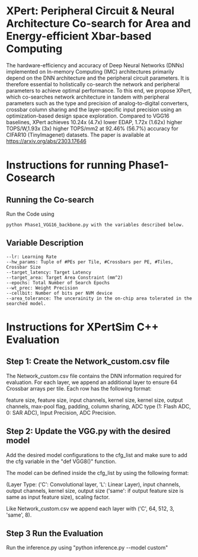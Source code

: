 # XPert: Peripheral Circuit & Neural Architecture Co-search for Area and Energy-efficient Xbar-based Computing
The hardware-efficiency and accuracy of Deep Neural Networks (DNNs) implemented on In-memory Computing (IMC) architectures primarily depend on the DNN architecture and the peripheral circuit parameters. It is therefore essential to holistically co-search the network and peripheral parameters to achieve optimal performance. To this end, we propose XPert, which co-searches network architecture in tandem with peripheral parameters such as the type and precision of analog-to-digital converters, crossbar column sharing and the layer-specific input precision using an optimization-based design space exploration. Compared to VGG16 baselines, XPert achieves 10.24x (4.7x) lower EDAP, 1.72x (1.62x) higher TOPS/W,1.93x (3x) higher TOPS/mm2 at 92.46% (56.7%) accuracy for CIFAR10 (TinyImagenet) datasets. The paper is available at https://arxiv.org/abs/2303.17646

# Instructions for running Phase1-Cosearch

## Running the Co-search
Run the Code using 
```
python Phase1_VGG16_backbone.py with the variables described below.
```
## Variable Description 

```
--lr: Learning Rate
--hw_params: Tuple of #PEs per Tile, #Crossbars per PE, #Tiles, Crossbar Size
--target_latency: Target Latency
--target_area: Target Area Constraint (mm^2)
--epochs: Total Number of Search Epochs
--wt_prec: Weight Precision
--cellbit: Number of bits per NVM device
--area_tolerance: The uncerainity in the on-chip area tolerated in the searched model. 
```
# Instructions for XPertSim C++ Evaluation

## Step 1: Create the Network_custom.csv file

The Network_custom.csv file contains the DNN information required for evaluation. For each layer, we append an additional layer to ensure 64 Crossbar arrays per tile. Each row has the following format: 

feature size, feature size, input channels, kernel size, kernel size, output channels, max-pool flag, padding, column sharing, ADC type (1: Flash ADC, 0: SAR ADC), Input Precision, ADC Precision.

## Step 2: Update the VGG.py with the desired model

Add the desired model configurations to the cfg_list and make sure to add the cfg variable in the "def VGG8()" function.

The model can be defined inside the cfg_list by using the following format: 

(Layer Type: ('C': Convolutional layer, 'L': Linear Layer), input channels, output channels, kernel size, output size ('same': if output feature size is same as input feature size), scaling factor. 

Like Network_custom.csv we append each layer with ('C', 64, 512, 3, 'same', 8). 

## Step 3 Run the Evaluation

Run the inference.py using "python inference.py --model custom"



